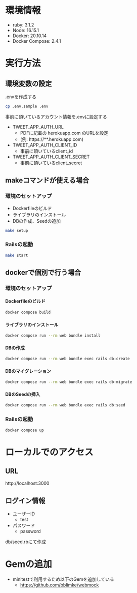 # 環境情報

- ruby: 3.1.2
- Node: 16.15.1
- Docker: 20.10.14
- Docker Compose: 2.4.1

# 実行方法

## 環境変数の設定

.envを作成する
```bash
cp .env.sample .env
```

事前に頂いているアカウント情報を.envに設定する

- TWEET_APP_AUTH_URL
  - PDFに記載の herokuapp.com のURLを設定
  - (例: https://**.herokuapp.com)
- TWEET_APP_AUTH_CLIENT_ID
  - 事前に頂いているclient_id
- TWEET_APP_AUTH_CLIENT_SECRET
  - 事前に頂いているclient_secret

## makeコマンドが使える場合

### 環境のセットアップ
- Dockerfileのビルド
- ライブラリのインストール
- DBの作成、Seedの追加

```bash
make setup
```

### Railsの起動

```bash
make start
```

## dockerで個別で行う場合


### 環境のセットアップ

#### Dockerfileのビルド
```bash
docker compose build
```

#### ライブラリのインストール
```bash
docker compose run --rm web bundle install
```

#### DBの作成
```bash
docker compose run --rm web bundle exec rails db:create
```

#### DBのマイグレーション
```bash
docker compose run --rm web bundle exec rails db:migrate
```


#### DBのSeedの挿入
```bash
docker compose run --rm web bundle exec rails db:seed
```

### Railsの起動

```bash
docker compose up
```

# ローカルでのアクセス

## URL

http://localhost:3000

## ログイン情報
- ユーザーID
  - test
- パスワード
  - password

db/seed.rbにて作成

# Gemの追加

- minitestで利用するため以下のGemを追加している
  - https://github.com/bblimke/webmock
